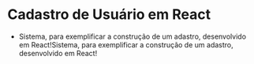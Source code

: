 # Cadastro de Usuário em React

- Sistema, para exemplificar a construção de um adastro, desenvolvido em React!Sistema, para exemplificar a construção de um adastro, desenvolvido em React!

